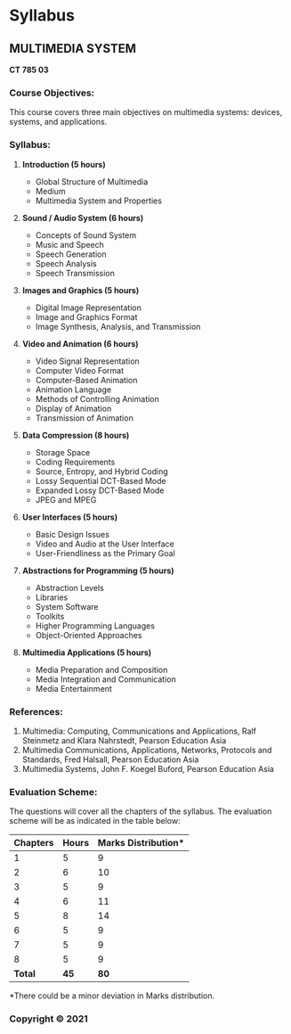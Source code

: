 # Syllabus

## **MULTIMEDIA SYSTEM**
**CT 785  03**

### **Course Objectives:**

This course covers three main objectives on multimedia systems: devices, systems, and applications. 

### **Syllabus:**

1. **Introduction (5 hours)**
    * Global Structure of Multimedia
    * Medium
    * Multimedia System and Properties

2. **Sound / Audio System (6 hours)**
    * Concepts of Sound System
    * Music and Speech
    * Speech Generation
    * Speech Analysis
    * Speech Transmission

3. **Images and Graphics (5 hours)**
    * Digital Image Representation
    * Image and Graphics Format
    * Image Synthesis, Analysis, and Transmission

4. **Video and Animation (6 hours)**
    * Video Signal Representation
    * Computer Video Format
    * Computer-Based Animation
    * Animation Language
    * Methods of Controlling Animation
    * Display of Animation
    * Transmission of Animation

5. **Data Compression (8 hours)**
    * Storage Space
    * Coding Requirements
    * Source, Entropy, and Hybrid Coding
    * Lossy Sequential DCT-Based Mode
    * Expanded Lossy DCT-Based Mode
    * JPEG and MPEG

6. **User Interfaces (5 hours)**
    * Basic Design Issues
    * Video and Audio at the User Interface
    * User-Friendliness as the Primary Goal

7. **Abstractions for Programming (5 hours)**
    * Abstraction Levels
    * Libraries
    * System Software
    * Toolkits
    * Higher Programming Languages
    * Object-Oriented Approaches

8. **Multimedia Applications (5 hours)**
    * Media Preparation and Composition
    * Media Integration and Communication
    * Media Entertainment

### **References:**

1. Multimedia: Computing, Communications and Applications, Ralf Steinmetz and Klara Nahrstedt, Pearson Education Asia
2. Multimedia Communications, Applications, Networks, Protocols and Standards, Fred Halsall, Pearson Education Asia
3. Multimedia Systems, John F. Koegel Buford, Pearson Education Asia

### **Evaluation Scheme:**

The questions will cover all the chapters of the syllabus. The evaluation scheme will be as indicated in the table below:

| Chapters | Hours | Marks Distribution* |
|---|---|---|
| 1 | 5 | 9 |
| 2 | 6 | 10 |
| 3 | 5 | 9 |
| 4 | 6 | 11 |
| 5 | 8 | 14 |
| 6 | 5 | 9 |
| 7 | 5 | 9 |
| 8 | 5 | 9 |
| **Total** | **45** | **80** |

*There could be a minor deviation in Marks distribution.

### **Copyright &copy; 2021** 
